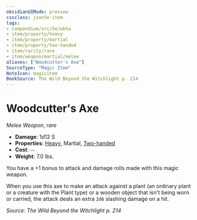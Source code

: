 ```yaml
---
obsidianUIMode: preview
cssclass: json5e-item
tags:
- compendium/src/5e/wbtw
- item/property/heavy
- item/property/martial
- item/property/two-handed
- item/rarity/rare
- item/weapon/martial/melee
aliases: ["Woodcutter's Axe"]
SourceType: "Magic Item"
NoteIcon: magicitem
BookSource: The Wild Beyond the Witchlight p. 214
---
```

# Woodcutter's Axe
*Melee Weapon, rare*  

- **Damage**: 1d12 S
- **Properties**: [Heavy](/2-Mechanics/CLI/rules/item-properties.md#Heavy), Martial, [Two-handed](/2-Mechanics/CLI/rules/item-properties.md#Two-handed)
- **Cost**: ⏤
- **Weight**: 7.0 lbs.

You have a +1 bonus to attack and damage rolls made with this magic weapon.

When you use this axe to make an attack against a plant (an ordinary plant or a creature with the Plant type) or a wooden object that isn't being worn or carried, the attack deals an extra `2d6` slashing damage on a hit.

*Source: The Wild Beyond the Witchlight p. 214*